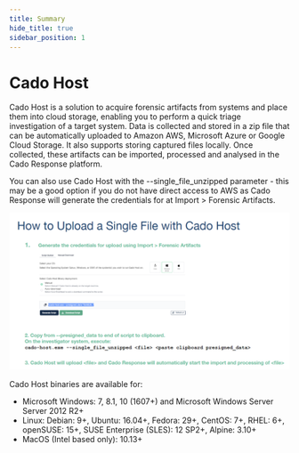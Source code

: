 ```yaml
---
title: Summary
hide_title: true
sidebar_position: 1
---
```


# Cado Host
Cado Host is a solution to acquire forensic artifacts from systems and place them into cloud storage, enabling you to perform a quick triage investigation of a target system.
Data is collected and stored in a zip file that can be automatically uploaded to Amazon AWS, Microsoft Azure or Google Cloud Storage. It also supports storing captured files locally.
Once collected, these artifacts can be imported, processed and analysed in the Cado Response platform.

You can also use Cado Host with the --single_file_unzipped parameter - this may be a good option if you do not have direct access to AWS as Cado Response will generate the credentials for at Import > Forensic Artifacts.

![Cado Host Single File](/img/cado-host-single-file.png)

Cado Host binaries are available for:
- Microsoft Windows: 7, 8.1, 10 (1607+) and Microsoft Windows Server Server 2012 R2+
- Linux: Debian: 9+, Ubuntu: 16.04+, Fedora: 29+, CentOS: 7+, RHEL: 6+, openSUSE: 15+, SUSE Enterprise (SLES): 12 SP2+, Alpine: 3.10+
- MacOS (Intel based only): 10.13+

